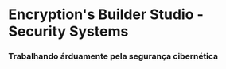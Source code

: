 # Encryption's Builder Studio - Security Systems
### Trabalhando árduamente pela segurança cibernética
